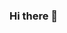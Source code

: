 ### Hi there 👋

<!--
**3ether/3ether** is a ✨ _special_ ✨ repository because its `README.md` (this file) appears on your GitHub profile.

![image](https://github.com/3ether/3ether/3ether.png)

